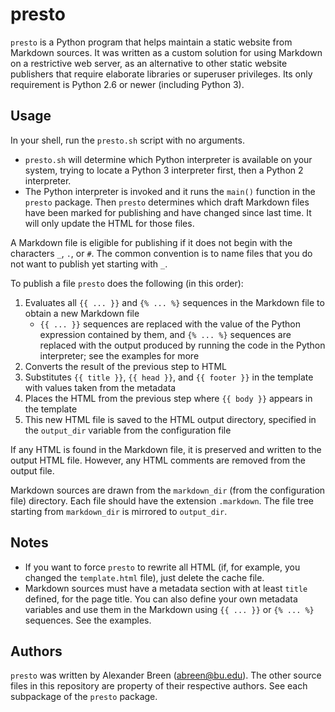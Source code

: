 presto
======

`presto` is a Python program that helps maintain a static website from Markdown
sources. It was written as a custom solution for using Markdown on a
restrictive web server, as an alternative to other static website publishers
that require elaborate libraries or superuser privileges. Its only requirement
is Python 2.6 or newer (including Python 3).


Usage
-----

In your shell, run the `presto.sh` script with no arguments.

*   `presto.sh` will determine which Python interpreter is available
    on your system, trying to locate a Python 3 interpreter first, then
    a Python 2 interpreter.
*   The Python interpreter is invoked and it runs the `main()` function
    in the `presto` package. Then `presto` determines which draft Markdown
    files have been marked for publishing and have changed since last time.
    It will only update the HTML for those files.

A Markdown file is eligible for publishing if it does not begin with the
characters `_`, `.`, or `#`. The common convention is to name files that
you do not want to publish yet starting with `_`.

To publish a file `presto` does the following (in this order):

1.  Evaluates all `{{ ... }}` and `{% ... %}` sequences in the
    Markdown file to obtain a new Markdown file
    -   `{{ ... }}` sequences are replaced with the value of the
        Python expression contained by them, and `{% ... %}`
        sequences are replaced with the output produced by running
        the code in the Python interpreter; see the examples for more
2.  Converts the result of the previous step to HTML
3.  Substitutes `{{ title }}`, `{{ head }}`, and `{{ footer }}` in the
    template with values taken from the metadata
4.  Places the HTML from the previous step where `{{ body }}` appears
    in the template
5.  This new HTML file is saved to the HTML output directory, specified
    in the `output_dir` variable from the configuration file

If any HTML is found in the Markdown file, it is preserved and written
to the output HTML file. However, any HTML comments are removed from the
output file.

Markdown sources are drawn from the `markdown_dir` (from the configuration file)
directory. Each file should have the extension `.markdown`. The file tree
starting from `markdown_dir` is mirrored to `output_dir`.


Notes
-----
*   If you want to force `presto` to rewrite all HTML (if, for example,
    you changed the `template.html` file), just delete the
    cache file.
*   Markdown sources must have a metadata section with at least `title`
    defined, for the page title. You can also define your own metadata
    variables and use them in the Markdown using `{{ ... }}` or `{% ... %}`
    sequences. See the examples.


Authors
-------

`presto` was written by Alexander Breen (abreen@bu.edu).
The other source files in this repository are property of their
respective authors. See each subpackage of the `presto` package.
